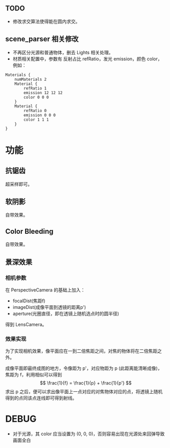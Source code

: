 ## TODO

* 修改求交算法使得能在圆内求交。

## scene\_parser 相关修改

* 不再区分光源和普通物体，删去 Lights 相关处理。
* 材质相关配置中，参数有 反射占比 refRatio，发光 emission，颜色 color，例如：

```
Materials {
    numMaterials 2
    Material {
        refRatio 1
        emission 12 12 12
        color 0 0 0
    }
    Material {
        refRatio 0
        emission 0 0 0
        color 1 1 1
    }
}
```

# 功能

## 抗锯齿

超采样即可。

## 软阴影

自带效果。

## Color Bleeding

自带效果。

## 景深效果

### 相机参数

在 PerspectiveCamera 的基础上加入：

* focalDist(焦距f)
* imageDist(成像平面到透镜的距离p')
* aperture(光圈直径，即在透镜上随机选点时的圆半径)

得到 LensCamera。

### 效果实现

为了实现相机效果，像平面应在一到二倍焦距之间，对焦的物体将在二倍焦距之外。

成像平面即最终成图的地方，令像距为 p'，对应物距为 p (此距离能清晰成像)，焦距为 f，利用相似可以得到 
$$
\frac{1}{f} = \frac{1}{p} + \frac{1}{p'}
$$
求出 p 之后，便可以求出像平面上一点对应的对焦物体对应的点，将透镜上随机得到的点同该点连线即可得到射线。

# DEBUG

* 对于光源，其 color 应当设置为 (0, 0, 0)，否则容易出现在光源处来回弹导致画面全白
